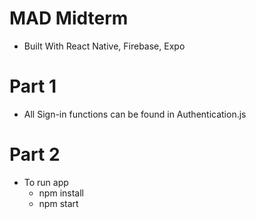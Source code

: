 # MAD Midterm
 - Built With React Native, Firebase, Expo
 
# Part 1
- All Sign-in functions can be found in Authentication.js

# Part 2
- To run app
  - npm install
  - npm start

